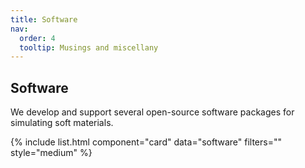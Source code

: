 ```yaml
---
title: Software
nav:
  order: 4
  tooltip: Musings and miscellany
---
```


## Software

We develop and support several open-source software packages for simulating soft materials.

{% include list.html component="card" data="software" filters="" style="medium" %}
